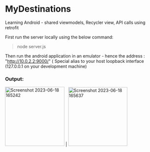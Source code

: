 # MyDestinations
Learning Android - shared viewmodels, Recycler view, API calls using retrofit

First run the server locally using the below command:

> node server.js

Then run the android application in an emulator -  hence the address : "http://10.0.2.2:9000/" (	Special alias to your host loopback interface (127.0.0.1 on your development machine)

### Output:
<img width="194" alt="Screenshot 2023-06-18 165242" src="https://github.com/cadswetha/MyDestinations/assets/96738522/0a8f7923-1244-4e59-a0d8-97427382ecfc"> | <img width="193" alt="Screenshot 2023-06-18 165637" src="https://github.com/cadswetha/MyDestinations/assets/96738522/7c7af2d4-50dd-406f-a17a-2b6aef201073">



